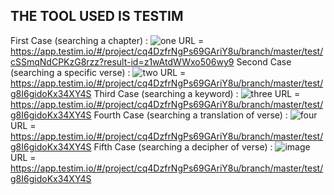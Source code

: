 ## THE TOOL USED IS TESTIM

First Case (searching a chapter) :  ![one](https://user-images.githubusercontent.com/73356311/224497043-0ee6b6f4-d16e-4611-8e8f-8ae36c8347fc.JPG)
            URL = https://app.testim.io/#/project/cq4DzfrNgPs69GAriY8u/branch/master/test/cSSmqNdCPKzG8rzz?result-id=z1wAtdWWxo506wy9
Second Case (searching a specific verse) : ![two](https://user-images.githubusercontent.com/73356311/224497549-b0ec13cf-3142-4fa4-b3ce-5f9e0cb22dda.JPG)
            URL = https://app.testim.io/#/project/cq4DzfrNgPs69GAriY8u/branch/master/test/g8I6gidoKx34XY4S
Third Case (searching a keyword) : ![three](https://user-images.githubusercontent.com/73356311/224498003-221a0efe-a7ee-4ce5-8f95-fc0679244327.JPG)
            URL = https://app.testim.io/#/project/cq4DzfrNgPs69GAriY8u/branch/master/test/g8I6gidoKx34XY4S
Fourth Case (searching a translation of verse) : ![four](https://user-images.githubusercontent.com/73356311/224498332-7635c9a4-6f50-4f12-8d86-feb0f681844c.JPG)
            URL = https://app.testim.io/#/project/cq4DzfrNgPs69GAriY8u/branch/master/test/g8I6gidoKx34XY4S
Fifth Case (searching a decipher of verse) : ![image](https://user-images.githubusercontent.com/73356311/224498693-0c5bb895-45f7-4a8e-a383-5830d2e64742.png)
            URL = https://app.testim.io/#/project/cq4DzfrNgPs69GAriY8u/branch/master/test/g8I6gidoKx34XY4S
            
            
